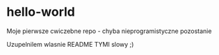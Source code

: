 # hello-world
Moje pierwsze cwiczebne repo - chyba nieprogramistyczne pozostanie

Uzupelnilem wlasnie README TYMI slowy ;)
